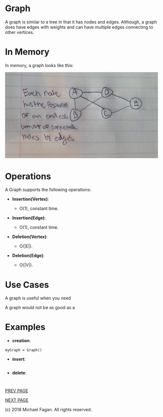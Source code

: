 # Graph

A graph is similar to a tree in that it has nodes and edges. Although, a graph does have edges with weights and can have multiple edges connecting to other vertices.

# In Memory

In memory, a graph looks like this:

![Image of Graph in Memory](images/graph_memory.jpg)

# Operations

A Graph supports the following operations:

* **Insertion(Vertex)**:
  * O(1), constant time.

* **Insertion(Edge)**:
  * O(1), constant time.

* **Deletion(Vertex)**:
  * O(|E|).
  
* **Deletion(Edge)**:
  * O(|V|).

# Use Cases

A graph is useful when you need 

A graph would not be as good as a 

# Examples

* **creation**:

~~~
myGraph = Graph()
~~~

* **insert**:

~~~

~~~

* **delete**:

~~~

~~~

~~~

~~~

[PREV PAGE](hashtable.md)

[NEXT PAGE](deque.md)

(c) 2018 Michael Fagan. All rights reserved.
